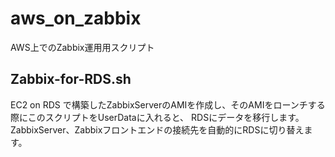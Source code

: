 # aws_on_zabbix
AWS上でのZabbix運用用スクリプト

## Zabbix-for-RDS.sh
EC2 on RDS で構築したZabbixServerのAMIを作成し、そのAMIをローンチする際にこのスクリプトをUserDataに入れると、
RDSにデータを移行します。  
ZabbixServer、Zabbixフロントエンドの接続先を自動的にRDSに切り替えます。

